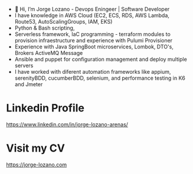 - 👋 Hi, I’m Jorge Lozano - Devops Eningeer | Software Developer
- I have knowledge in AWS Cloud (EC2, ECS, RDS, AWS Lambda, Route53, AutoScalingGroups, IAM, EKS)
- Python & Bash scripting,
- Serverless framework, IaC programming - terraform modules to provision infraestructure and experience with Pulumi Provisioner
- Experience with Java SpringBoot microservices, Lombok, DTO's, Brokers ActiveMQ Message
- Ansible and puppet for configuration management and deploy multiple servers 
- I have worked with diferent automation frameworks like appium, serenityBDD, cucumberBDD, selenium, and performance testing in K6 and Jmeter

# Linkedin Profile
https://www.linkedin.com/in/jorge-lozano-arenas/

# Visit my CV
https://jorge-lozano.com
